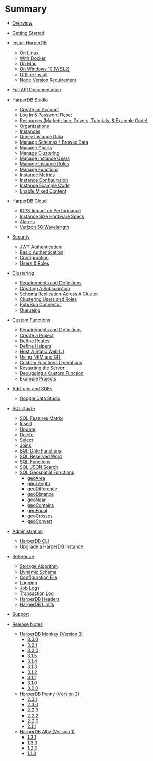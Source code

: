 # Summary

* [Overview](docs/getting-started/developer-documentation.md)
* [Getting Started](docs/getting-started/getting-started.md)

* [Install HarperDB](docs/install-harperdb/index.md)
  * [On Linux](docs/install-harperdb/linux.md)
  * [With Docker](docs/install-harperdb/docker.md)
  * [On Mac](docs/install-harperdb/mac.md)
  * [On Windows 10 (WSL2)](docs/install-harperdb/windows.md)
  * [Offline Install](docs/install-harperdb/offline.md)
  * [Node Version Requirement](docs/install-harperdb/node-version.md)

* [Full API Documentation](https://api.harperdb.io)

* [HarperDB Studio](../harperdb-studio/index.md)
  * [Create an Account]()
  * [Log In & Password Reset]()
  * [Resources (Marketplace, Drivers, Tutorials, & Example Code)]()
  * [Organizations]()
  * [Instances]()
  * [Query Instance Data]()
  * [Manage Schemas / Browse Data]()
  * [Manage Charts]()
  * [Manage Clustering]()
  * [Manage Instance Users]()
  * [Manage Instance Roles]()
  * [Manage Functions]()
  * [Instance Metrics]()
  * [Instance Configuration]()
  * [Instance Example Code]()
  * [Enable Mixed Content]()

* [HarperDB Cloud](../harperdb-cloud/index.md)
  * [IOPS Impact on Performance]()
  * [Instance Size Hardware Specs]()
  * [Alarms]()
  * [Verizon 5G Wavelength]()

* [Security](../security/index.md)
  * [JWT Authentication]()
  * [Basic Authentication]()
  * [Configuration]()
  * [Users & Roles]()

* [Clustering](../clustering/index.md)
  * [Requirements and Definitions]()
  * [Creating A Subscription]()
  * [Schema Replication Across A Cluster]()
  * [Clustering Users and Roles]()
  * [Pub/Sub Connector]()
  * [Queueing]()

* [Custom Functions](../custom-functions/index.md)
  * [Requirements and Definitions]()
  * [Create a Project]()
  * [Define Routes]()
  * [Define Helpers]()
  * [Host A Static Web UI]()
  * [Using NPM and GIT]()
  * [Custom Functions Operations]()
  * [Restarting the Server]()
  * [Debugging a Custom Function]()
  * [Example Projects]()

* [Add-ons and SDKs](../add-ons-and-sdks/index.md)
  * [Google Data Studio]()

* [SQL Guide](../sql-guide/index.md)
  * [SQL Features Matrix](../sql-guide/features-matrix.md)
  * [Insert](../sql-guide/insert.md)
  * [Update](../sql-guide/update.md)
  * [Delete](../sql-guide/delete.md)
  * [Select](../sql-guide/select.md)
  * [Joins](../sql-guide/joins.md)
  * [SQL Date Functions](../sql-guide/date-functions.md)
  * [SQL Reserved Word](../sql-guide/reserved-word.md)
  * [SQL Functions](../sql-guide/functions.md)
  * [SQL JSON Search](../sql-guide/json-search.md)
  * [SQL Geospatial Functions](../sql-guide/geospatial-functions/index.md)
    * [geoArea](../sql-guide/geospatial-functions/geoArea.md)
    * [geoLength](../sql-guide/geospatial-functions-geoLength.md)
    * [geoDifference](../sql-guide/geospatial-functions-geoDifference.md)
    * [geoDistance](../sql-guide/geospatial-functions-geoDistance.md)
    * [geoNear](../sql-guide/geospatial-functions-geoNear.md)
    * [geoContains](../sql-guide/geospatial-functions-geoContains.md)
    * [geoEqual](../sql-guide/geospatial-functions-geoEqual.md)
    * [geoCrosses](../sql-guide/geospatial-functions-geoCrosses.md)
    * [geoConvert](../sql-guide/geospatial-functions-geoConvert.md)


* [Administration](../administration/index.md)
  * [HarperDB CLI]()
  * [Upgrade a HarperDB Instance]()

* [Reference](../reference/index.md)
  * [Storage Algorithm]()
  * [Dynamic Schema]()
  * [Configuration File]()
  * [Logging]()
  * [Job Logs]() 
  * [Transaction Log]() 
  * [HarperDB Headers]() 
  * [HarperDB Limits]()

* [Support](../support/index.md)

* [Release Notes](../release-notes/index.md)
  * [HarperDB Monkey (Version 3)](../release-notes/3.Monkey.md)
    * [3.3.0](../release-notes/3.3.0.md)
    * [3.2.1]()
    * [3.2.0]()
    * [3.1.5]()
    * [3.1.4]()
    * [3.1.3]()
    * [3.1.2]()
    * [3.1.1]()
    * [3.1.0]()
    * [3.0.0]()
  * [HarperDB Penny (Version 2)](../release-notes/2.Penny.md)
    * [2.3.1]()
    * [2.3.0]()
    * [2.2.3]()
    * [2.2.2]()
    * [2.2.0]()
    * [2.1.1]()
  * [HarperDB Alby (Version 1)](../release-notes/1.Alby.md)
    * [1.3.1]()
    * [1.3.0]()
    * [1.2.0]()
    * [1.1.0]()
